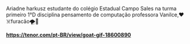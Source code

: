 Ariadne harkusz estudante do colégio  Estadual Campo Sales na turma primeiro 1°D disciplina pensamento de computação  professora Vanilce,❤️☠️furacão🌪🖤




**https://tenor.com/pt-BR/view/goat-gif-18600890**
